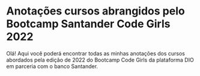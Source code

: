 # Anotações cursos abrangidos pelo Bootcamp Santander Code Girls 2022

Olá! Aqui você poderá encontrar todas as minhas anotações dos cursos abordados pela edição de 2022 do Bootcamp Code Girls da plataforma DIO em parceria com o banco Santander.